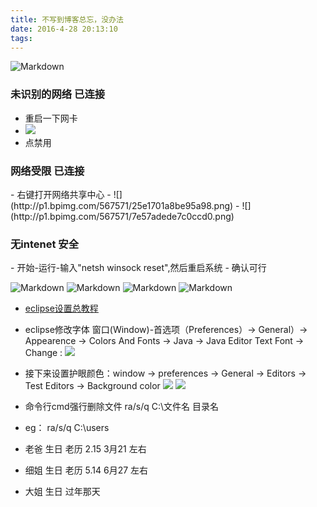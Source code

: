 ```yaml
---
title: 不写到博客总忘，没办法
date: 2016-4-28 20:13:10
tags:
---
```


![Markdown](http://i1.bvimg.com/595109/fc69b1e85402532b.png)

<h3>未识别的网络 已连接</h3>

- 重启一下网卡
- ![](http://i1.piimg.com/567571/b95efdac391e9bb6.png)
- 点禁用

<h3>网络受限 已连接</h3>
- 右键打开网络共享中心
- ![](http://p1.bpimg.com/567571/25e1701a8be95a98.png)
- ![](http://p1.bpimg.com/567571/7e57adede7c0ccd0.png)

<h3>无intenet 安全</h3>
- 开始-运行-输入"netsh winsock reset",然后重启系统
- 确认可行


![Markdown](http://i1.bvimg.com/595109/21803abe57b36847.png)
![Markdown](http://i4.bvimg.com/595109/61019905635d9918.png)
![Markdown](http://i1.bvimg.com/595109/ce2a046611e66589.png)
![Markdown](http://oyhm15net.bkt.clouddn.com/2017-12-01_105414.png)

- [eclipse设置总教程](https://www.cnblogs.com/xiezhidong/p/6048256.html)
- eclipse修改字体 窗口(Window)-首选项（Preferences）-> General）->  Appearence  ->  Colors And Fonts -> Java ->  Java Editor Text Font  ->  Change :
![](https://images2015.cnblogs.com/blog/1036228/201611/1036228-20161109194304405-1376964950.png)
- 接下来设置护眼颜色：window -> preferences ->  General -> Editors -> Test Editors -> Background color
![](https://images2015.cnblogs.com/blog/1036228/201611/1036228-20161109194850811-1374728529.png)
![](https://images2015.cnblogs.com/blog/1036228/201611/1036228-20161109194919092-671376366.png)


- 命令行cmd强行删除文件 ra/s/q C:\文件名 目录名
- eg： ra/s/q C:\users



- 老爸 生日 老历 2.15  3月21 左右
- 细姐 生日 老历 5.14  6月27 左右
- 大姐 生日 过年那天
